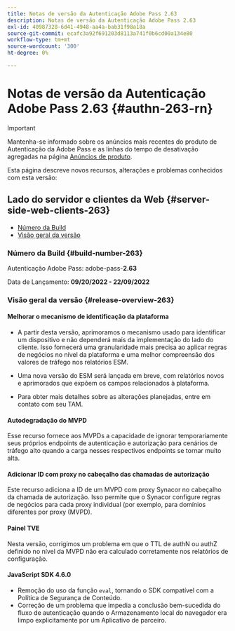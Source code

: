 ```yaml
---
title: Notas de versão da Autenticação Adobe Pass 2.63
description: Notas de versão da Autenticação Adobe Pass 2.63
exl-id: 40987328-6d41-4948-aa4a-bab31f98a18a
source-git-commit: ecafc3a92f691203d8113a741f0b6cd00a134e80
workflow-type: tm+mt
source-wordcount: '300'
ht-degree: 0%

---
```


# Notas de versão da Autenticação Adobe Pass 2.63 {#authn-263-rn}

>[!IMPORTANT]
>
> Mantenha-se informado sobre os anúncios mais recentes do produto de Autenticação da Adobe Pass e as linhas do tempo de desativação agregadas na página [Anúncios de produto](/help/authentication/product-announcements.md).

Esta página descreve novos recursos, alterações e problemas conhecidos com esta versão:

## Lado do servidor e clientes da Web {#server-side-web-clients-263}

* [Número da Build](#build-number-263)
* [Visão geral da versão](#release-overview-263)

### Número da Build {#build-number-263}

Autenticação Adobe Pass: adobe-pass-**2.63**

Data de Lançamento: **09/20/2022 - 22/09/2022**

### Visão geral da versão {#release-overview-263}

#### Melhorar o mecanismo de identificação da plataforma

* A partir desta versão, aprimoramos o mecanismo usado para identificar um dispositivo e não dependerá mais da implementação do lado do cliente. Isso fornecerá uma granularidade mais precisa ao aplicar regras de negócios no nível da plataforma e uma melhor compreensão dos valores de tráfego nos relatórios ESM.

* Uma nova versão do ESM será lançada em breve, com relatórios novos e aprimorados que expõem os campos relacionados à plataforma.

* Para obter mais detalhes sobre as alterações planejadas, entre em contato com seu TAM.

#### Autodegradação do MVPD

Esse recurso fornece aos MVPDs a capacidade de ignorar temporariamente seus próprios endpoints de autenticação e autorização para cenários de tráfego alto quando a carga nesses respectivos endpoints se tornar muito alta.

#### Adicionar ID com proxy no cabeçalho das chamadas de autorização

Este recurso adiciona a ID de um MVPD com proxy Synacor no cabeçalho da chamada de autorização. Isso permite que o Synacor configure regras de negócios para cada proxy individual (por exemplo, para domínios diferentes por proxy (MVPD).

#### Painel TVE

Nesta versão, corrigimos um problema em que o TTL de authN ou authZ definido no nível da MVPD não era calculado corretamente nos relatórios de configuração.

#### JavaScript SDK 4.6.0

* Remoção do uso da função `eval`, tornando o SDK compatível com a Política de Segurança de Conteúdo.
* Correção de um problema que impedia a conclusão bem-sucedida do fluxo de autenticação quando o Armazenamento local do navegador era limpo explicitamente por um Aplicativo de parceiro.
